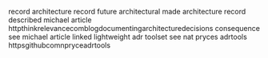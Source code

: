 record architecture record future architectural made architecture record described michael article httpthinkrelevancecomblogdocumentingarchitecturedecisions consequence see michael article linked lightweight adr toolset see nat pryces adrtools httpsgithubcomnpryceadrtools